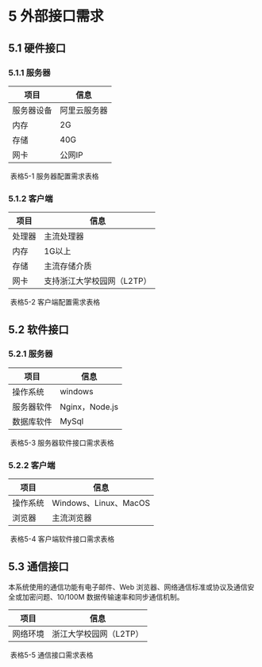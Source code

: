 # 5 外部接口需求

## 5.1 硬件接口

### 5.1.1 服务器

| 项目       | 信息         |
| ---------- | ------------ |
| 服务器设备 | 阿里云服务器 |
| 内存       | 2G           |
| 存储       | 40G          |
| 网卡       | 公网IP       |

​																									表格5\-1 服务器配置需求表格

### 5.1.2 客户端

| 项目   | 信息                       |
| ------ | -------------------------- |
| 处理器 | 主流处理器                 |
| 内存   | 1G以上                     |
| 存储   | 主流存储介质               |
| 网卡   | 支持浙江大学校园网（L2TP） |

​																									表格5\-2 客户端配置需求表格

## 5.2 软件接口

### 5.2.1 服务器

| 项目       | 信息           |
| ---------- | -------------- |
| 操作系统   | windows        |
| 服务器软件 | Nginx，Node.js |
| 数据库软件 | MySql          |

​																									表格5-3 服务器软件接口需求表格

### 5.2.2 客户端

| 项目     | 信息                  |
| -------- | --------------------- |
| 操作系统 | Windows、Linux、MacOS |
| 浏览器   | 主流浏览器            |

​																									表格5-4 客户端软件接口需求表格

## 5.3 通信接口

本系统使用的通信功能有电子邮件、Web 浏览器、网络通信标准或协议及通信安全或加密问题、10/100M 数据传输速率和同步通信机制。

| 项目     | 信息                   |
| -------- | ---------------------- |
| 网络环境 | 浙江大学校园网（L2TP） |

​																									表格5-5 通信接口需求表格
